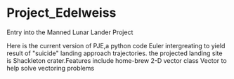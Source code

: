 # Project_Edelweiss
Entry into the Manned Lunar Lander Project


Here is the current version of PJE,a python code Euler intergreating to yield result of "suicide" landing approach trajectories. 
the projected landing site is Shackleton crater.Features include home-brew 2-D vector class Vector to help solve vectoring problems

